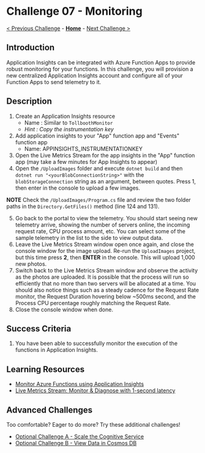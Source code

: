 # Challenge 07 - Monitoring

[< Previous Challenge](./Challenge-06.md) - **[Home](../README.md)** - [Next Challenge >](./Challenge-08.md)

## Introduction

Application Insights can be integrated with Azure Function Apps to provide robust monitoring for your functions. In this challenge, you will provision a new centralized Application Insights account and configure all of your Function Apps to send telemetry to it.

## Description

1. Create an Application Insights resource
    * Name : Similar to `TollboothMonitor`
    * _Hint : Copy the instrumentation key_
2. Add application insights to your &quot;App&quot; function app and &quot;Events&quot; function app
    * Name: APPINSIGHTS\_INSTRUMENTATIONKEY
3. Open the Live Metrics Stream for the app insights in the &quot;App&quot; function app (may take a few minutes for App Insights to appear)
4. Open the `/UploadImages` folder and execute `dotnet build` and then `dotnet run "<yourBlobConnectionString>"` with the `blobStorageConnection` string as an argument, between quotes. Press 1, then enter in the console to upload a few images.

**NOTE** Check the `/UploadImages/Program.cs` file and review the two folder paths in the `Directory.GetFiles()` method (line 124 and 131). 

5. Go back to the portal to view the telemetry.  You should start seeing new telemetry arrive, showing the number of servers online, the incoming request rate, CPU process amount, etc. You can select some of the sample telemetry in the list to the side to view output data.
6. Leave the Live Metrics Stream window open once again, and close the console window for the image upload. Re-run the `UploadImages` project, but this time press **2**, then **ENTER** in the console. This will upload 1,000 new photos.
7. Switch back to the Live Metrics Stream window and observe the activity as the photos are uploaded. It is possible that the process will run so efficiently that no more than two servers will be allocated at a time. You should also notice things such as a steady cadence for the Request Rate monitor, the Request Duration hovering below ~500ms second, and the Process CPU percentage roughly matching the Request Rate.
8. Close the console window when done.

## Success Criteria

1. You have been able to successfully monitor the execution of the functions in Application Insights.

## Learning Resources

- [Monitor Azure Functions using Application Insights](https://docs.microsoft.com/azure/azure-functions/functions-monitoring)
- [Live Metrics Stream: Monitor & Diagnose with 1-second latency](https://docs.microsoft.com/azure/application-insights/app-insights-live-stream)

## Advanced Challenges

Too comfortable?  Eager to do more?  Try these additional challenges!

- [Optional Challenge A - Scale the Cognitive Service](./Challenge-07A.md)
- [Optional Challenge B - View Data in Cosmos DB](./Challenge-07B.md)
